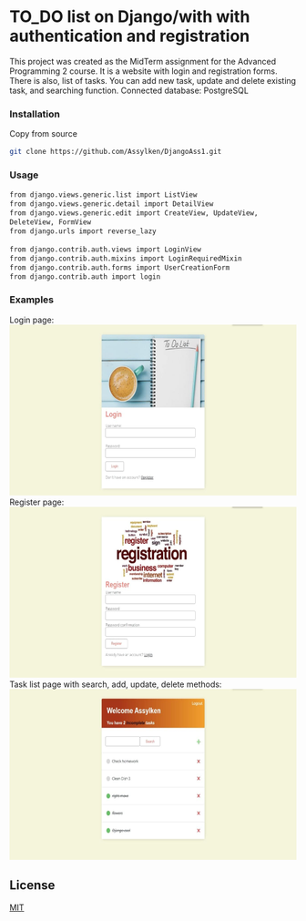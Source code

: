 # TO_DO list on Django/with with authentication and registration

This project was created as the MidTerm assignment for the Advanced Programming 2 course. 
It is a website with login and registration forms. There is also, list of tasks. You can add new task, update and delete existing task, and searching function.
Connected database: PostgreSQL

### Installation
Copy from source
```bash
git clone https://github.com/Assylken/DjangoAss1.git
```

### Usage

```
from django.views.generic.list import ListView
from django.views.generic.detail import DetailView
from django.views.generic.edit import CreateView, UpdateView, DeleteView, FormView
from django.urls import reverse_lazy

from django.contrib.auth.views import LoginView
from django.contrib.auth.mixins import LoginRequiredMixin
from django.contrib.auth.forms import UserCreationForm
from django.contrib.auth import login
```

### Examples
Login page: <br />
<img src="/images/login.png" width="600" height="300"/>
Register page: <br />
<img src="/images/register.png" width="600" height="300"/>
Task list page with search, add, update, delete methods: <br />
<img src="/images/task_list.png" width="600" height="300"/>



## License
[MIT](https://choosealicense.com/licenses/mit/)
